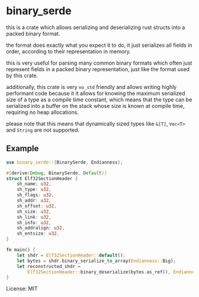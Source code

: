 # binary_serde

this is a crate which allows serializing and deserializing rust structs into a packed binary format.

the format does exactly what you expect it to do, it just serializes all fields in order,
according to their representation in memory.

this is very useful for parsing many common binary formats which often just represent fields in a packed binary representation,
just like the format used by this crate.

additionally, this crate is very `no_std` friendly and allows writing highly performant code because it it allows for knowing
the maximum serialized size of a type as a compile time constant, which means that the type can be serialized into a buffer on
the stack whose size is known at compile time, requiring no heap allocations.

please note that this means that dynamically sized types like `&[T]`, `Vec<T>` and `String` are not supported.

## Example
```rust
use binary_serde::{BinarySerde, Endianness};

#[derive(Debug, BinarySerde, Default)]
struct Elf32SectionHeader {
    sh_name: u32,
    sh_type: u32,
    sh_flags: u32,
    sh_addr: u32,
    sh_offset: u32,
    sh_size: u32,
    sh_link: u32,
    sh_info: u32,
    sh_addralign: u32,
    sh_entsize: u32,
}

fn main() {
    let shdr = Elf32SectionHeader::default();
    let bytes = shdr.binary_serialize_to_array(Endianness::Big);
    let reconstructed_shdr =
        Elf32SectionHeader::binary_deserialize(bytes.as_ref(), Endianness::Big);
}
```

License: MIT
